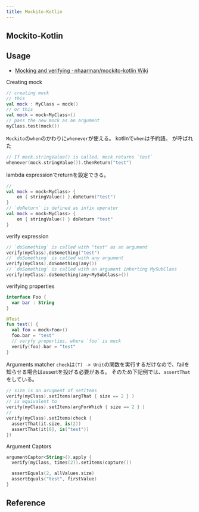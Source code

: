 ```yaml
---
title: Mockito-Kotlin
---
```


## Mockito-Kotlin


## Usage
* [Mocking and verifying · nhaarman/mockito-kotlin Wiki](https://github.com/nhaarman/mockito-kotlin/wiki/Mocking-and-verifying)

Creating mock

```kotlin
// creating mock
// this
val mock : MyClass = mock()
// or this
val mock = mock<MyClass>()
// pass the new mock as an argument
myClass.test(mock())
```

`Mockito`の`when`のかわりに`whenever`が使える。
kotlinで`when`は予約語。
が呼ばれた

```kotlin
// If mock.stringValue() is called, mock returns `test`
whenever(mock.stringValue()).thenReturn("test")
```

lambda expressionでreturnを設定できる。

```kotlin
//
val mock = mock<MyClass> {
    on { stringValue() }.doReturn("test")
}
// `doReturn` is defined as infix operator
val mock = mock<MyClass> {
    on { stringValue() } doReturn "test"
}
```

verify expression

```kotlin
// `doSomething` is called with "test" as an argument
verify(myClass).doSomething("test")
// `doSomething` is called with any argument
verify(myClass).doSomething(any())
// `doSomething` is called with an argument inherting MySubClass
verify(myClass).doSomething(any<MySubClass>())
```

verifying properties

```kotlin
interface Foo {
  var bar : String
}

@Test
fun test() {
  val foo = mock<Foo>()
  foo.bar = "test"
  // veryfy properties, where `foo` is mock
  verify(foo).bar = "test"
}
```

Arguments matcher
`check`は`(T) -> Unit`の関数を実行するだけなので、failを知らせる場合はassertを投げる必要がある。
そのため下記例では、`assertThat`をしている。

```kotlin
// size is an arugment of setItems
verify(myClass).setItems(argThat { size == 2 } )
// is equivalent to
verify(myClass).setItems(argForWhich { size == 2 } )
// 
verify(myClass).setItems(check { 
  assertThat(it.size, is(2))
  assertThat(it[0], is("test"))
})
```

Argument Captors

```kotlin
argumentCaptor<String>().apply {
  verify(myClass, times(2)).setItems(capture())

  assertEquals(2, allValues.size)
  assertEquals("test", firstValue)
}
```

## Reference
